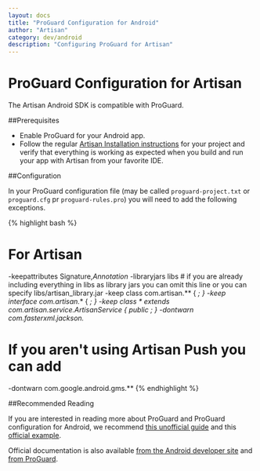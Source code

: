 ```yaml
---
layout: docs
title: "ProGuard Configuration for Android"
author: "Artisan"
category: dev/android
description: "Configuring ProGuard for Artisan"
---
```

# ProGuard Configuration for Artisan

The Artisan Android SDK is compatible with ProGuard.

##Prerequisites
* Enable ProGuard for your Android app.
* Follow the regular <a href="/dev/android/install/">Artisan Installation instructions</a> for your project and verify that everything is working as expected when you build and run your app with Artisan from your favorite IDE.

##Configuration

In your ProGuard configuration file (may be called ```proguard-project.txt``` or ```proguard.cfg``` pr ```proguard-rules.pro```) you will need to add the following exceptions.

{% highlight bash %}
# For Artisan
-keepattributes Signature,*Annotation*
-libraryjars libs # if you are already including everything in libs as library jars you can omit this line or you can specify libs/artisan_library.jar
-keep class com.artisan.** { *; }
-keep interface com.artisan.** { *; }
-keep class * extends com.artisan.service.ArtisanService {
    public *;
}
-dontwarn com.fasterxml.jackson.**
# If you aren't using Artisan Push you can add
-dontwarn com.google.android.gms.**
{% endhighlight %}

##Recommended Reading

If you are interested in reading more about ProGuard and ProGuard configuration for Android, we recommend <a href="http://omgitsmgp.com/2013/09/09/a-conservative-guide-to-proguard-for-android/">this unofficial guide</a> and this <a href="http://proguard.sourceforge.net/manual/examples.html#androidapplication">official example</a>.

Official documentation is also available <a href="http://developer.android.com/tools/help/proguard.html">from the Android developer site</a> and <a href="http://stuff.mit.edu/afs/sipb/project/android/sdk/android-sdk-linux/tools/proguard/docs/index.html#manual/usage.html">from ProGuard</a>.
